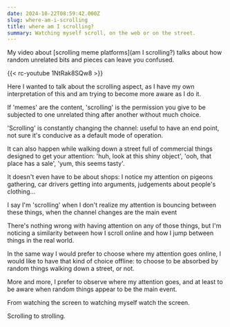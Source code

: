 ```yaml
---
date: 2024-10-22T08:59:42.000Z
slug: where-am-i-scrolling
title: where am I scrolling?
summary: Watching myself scroll, on the web or on the street.
---
```

My video about [scrolling meme platforms](am I scrolling?) talks about how random unrelated bits and pieces can leave you confused.

{{< rc-youtube 1NtRak8SQw8 >}}

Here I wanted to talk about the scrolling aspect, as I have my own interpretation of this and am trying to become more aware as I do it.

If 'memes' are the content, 'scrolling' is the permission you give to be subjected to one unrelated thing after another without much choice.

'Scrolling' is constantly changing the channel: useful to have an end point, not sure it's conducive as a default mode of operation.

It can also happen while walking down a street full of commercial things designed to get your attention: 'huh, look at this shiny object', 'ooh, that place has a sale', 'yum, this seems tasty'.

It doesn't even have to be about shops: I notice my attention on pigeons gathering, car drivers getting into arguments, judgements about people's clothing…

I say I'm 'scrolling' when I don't realize my attention is bouncing between these things, when the channel changes are the main event

There's nothing wrong with having attention on any of those things, but I'm noticing a similarity between how I scroll online and how I jump between things in the real world.

In the same way I would prefer to choose where my attention goes online, I would like to have that kind of choice offline: to choose to be absorbed by random things walking down a street, or not.

More and more, I prefer to observe where my attention goes, and at least to be aware when random things appear to be the main event.

From watching the screen to watching myself watch the screen.

Scrolling to strolling.
